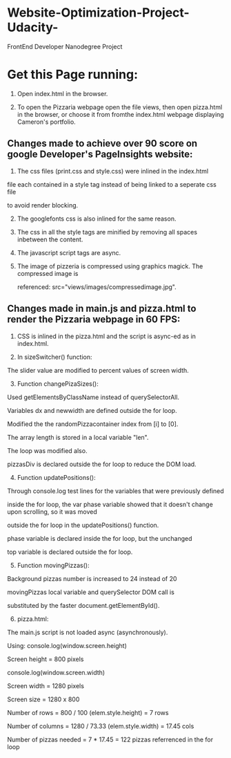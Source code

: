 # Website-Optimization-Project-Udacity-
FrontEnd Developer Nanodegree Project


# Get this Page running:

1. Open index.html in the browser. 

2. To open the Pizzaria webpage open the file views, then open pizza.html in the browser, 
or choose it from fromthe index.html webpage displaying Cameron's portfolio.

## Changes made to achieve over 90 score on google Developer's PageInsights website: 

1. The css files (print.css and style.css) were inlined in the index.html

  file each contained in a style tag instead of being linked to a seperate css file 

  to avoid render blocking.

2. The googlefonts css is also inlined for the same reason.

3. The css in all the style tags are minified by removing all spaces inbetween the content.

4. The javascript script tags are async.

5. The image of pizzeria is compressed using graphics magick. The compressed image is 

   referenced: src="views/images/compressedimage.jpg".


## Changes made in main.js and pizza.html to render the Pizzaria webpage in 60 FPS:

1. CSS is inlined in the pizza.html and the script is async-ed as in index.html.

2. In sizeSwitcher() function:
  
  The slider value are modified to percent values of screen width.

3. Function changePizaSizes():

  Used getElementsByClassName instead of querySelectorAll.

  Variables dx and newwidth are defined outside the for loop.
  
  Modified the  the randomPizzacontainer index from [i] to [0].
  
  The array length is stored in a local variable "len".
  
  The loop was modified also.
  
  pizzasDiv is declared outside the for loop to reduce the DOM load.

4. Function updatePositions():

  Through console.log test lines for the variables that were previously defined

  inside the for loop, the var phase variable showed that it doesn't change upon scrolling, so it was moved 

  outside the for loop in the updatePositions() function.
 
 phase variable is declared inside the for loop, but the unchanged
 
 top variable is declared outside the for loop.
 
5. Function movingPizzas():
 
 Background pizzas number is increased to 24 instead of 20
 
 movingPizzas local variable and querySelector DOM call is

 substituted by the faster document.getElementById().
 
6. pizza.html:

 The main.js script is not loaded async (asynchronously).
 
 
 Using: console.log(window.screen.height)
 
 Screen height = 800 pixels

 console.log(window.screen.width)

 Screen width = 1280 pixels

 Screen size = 1280 x 800
 
 Number of rows = 800 / 100 (elem.style.height) = 7 rows
 
 Number of columns = 1280 / 73.33 (elem.style.width) = 17.45 cols
 
 Number of pizzas needed = 7 * 17.45 = 122 pizzas referrenced in the for loop
